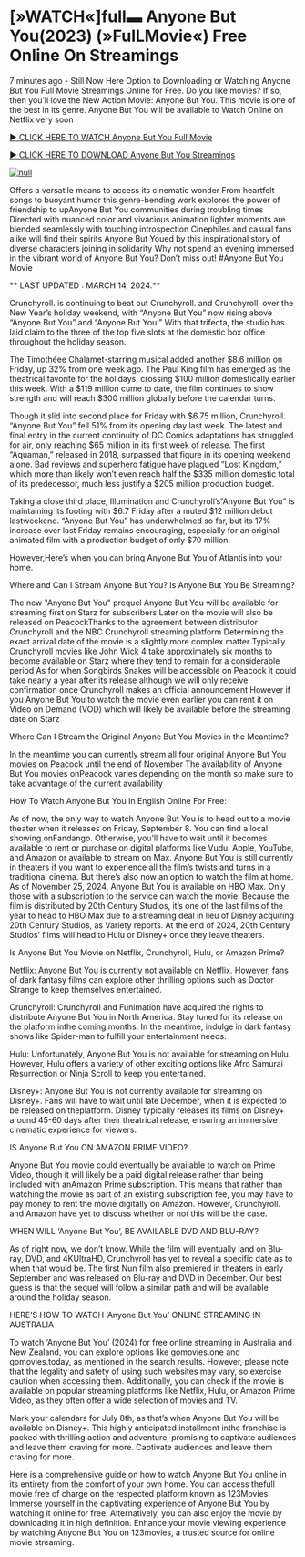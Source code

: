 <h1>[»WATCH«]full▬ Anyone But You(2023) (»FulLMovie«) Free Online On Streamings</h1>

7 minutes ago - Still Now Here Option to Downloading or Watching Anyone But You Full Movie Streamings Online for Free. Do you like movies? If so, then you’ll love the New Action Movie: Anyone But You. This movie is one of the best in its genre. Anyone But You will be available to Watch Online on Netflix very soon</p>
<p dir="auto"><a href="https://peacockmovie.site/movie/1072790/anyone-but-you" rel="nofollow">► CLICK HERE TO WATCH Anyone But You Full Movie</a></p>
<p dir="auto"><a href="https://peacockmovie.site/movie/1072790/anyone-but-you" rel="nofollow">► CLICK HERE TO DOWNLOAD Anyone But You Streamings</a></p>
<p dir="auto"><a href="https://peacockmovie.site/movie/1072790/anyone-but-you" rel="nofollow"><img src="https://camo.githubusercontent.com/abb2148613ed2c31b6fd5c164e6a142c9074d86e9468c674b26300adbf87c7f7/68747470733a2f2f7374617469632e7769787374617469632e636f6d2f6d656469612f3835356132355f30343362356162656234616534643335616330303331393865376665353665647e6d76322e676966" alt="null" style="max-width: 100%;"></a>
      <span>
        <a href="https://peacockmovie.site/movie/1072790/anyone-but-you" rel="nofollow">
</a></span></p><p dir="auto">Offers a versatile means to access its cinematic wonder From heartfelt songs to buoyant humor this genre-bending work explores the power of friendship to upAnyone But You communities during troubling times Directed with nuanced color and vivacious animation lighter moments are blended seamlessly with touching introspection Cinephiles and casual fans alike will find their spirits Anyone But Youed by this inspirational story of diverse characters joining in solidarity Why not spend an evening immersed in the vibrant world of Anyone But You? Don’t miss out! #Anyone But You Movie</p>
<p dir="auto">** LAST UPDATED : MARCH 14, 2024.**</p>
<p dir="auto">Crunchyroll. is continuing to beat out Crunchyroll. and Crunchyroll, over the New Year’s holiday weekend, with “Anyone But You” now rising above “Anyone But You” and “Anyone But You.” With that trifecta, the studio has laid claim to the three of the top five slots at the domestic box office throughout the holiday season.</p>
<p dir="auto">The Timothéee Chalamet-starring musical added another $8.6 million on Friday, up 32% from one week ago. The Paul King film has emerged as the theatrical favorite for the holidays, crossing $100 million domestically earlier this week. With a $119 million cume to date, the film continues to show strength and will reach $300 million globally before the calendar turns.</p>

<p dir="auto">Though it slid into second place for Friday with $6.75 million, Crunchyroll. “Anyone But You” fell 51% from its opening day last week. The latest and final entry in the current continuity of DC Comics adaptations has struggled for air, only reaching $65 million in its first week of release. The first “Aquaman,” released in 2018, surpassed that figure in its opening weekend alone. Bad reviews and superhero fatigue have plagued “Lost Kingdom,” which more than likely won’t even reach half the $335 million domestic total of its predecessor, much less justify a $205 million production budget.</p>
<p dir="auto">Taking a close third place, Illumination and Crunchyroll’s“Anyone But You” is maintaining its footing with $6.7 Friday after a muted $12 million debut lastweekend. “Anyone But You” has underwhelmed so far, but its 17% increase over last Friday remains encouraging, especially for an original animated film with a production budget of only $70 million.</p>
<p dir="auto">However,Here’s when you can bring Anyone But You of Atlantis into your home.</p>
<p dir="auto">Where and Can I Stream Anyone But You? Is Anyone But You Be Streaming?</p>
<p dir="auto">The new "Anyone But You" prequel Anyone But You will be available for streaming first on Starz for subscribers Later on the movie will also be released on PeacockThanks to the agreement between distributor Crunchyroll and the NBC Crunchyroll streaming platform Determining the exact arrival date of the movie is a slightly more complex matter Typically Crunchyroll movies like John Wick 4 take approximately six months to become available on Starz where they tend to remain for a considerable period As for when Songbirds Snakes will be accessible on Peacock it could take nearly a year after its release although we will only receive confirmation once Crunchyroll makes an official announcement However if you Anyone But You to watch the movie even earlier you can rent it on Video on Demand (VOD) which will likely be available before the streaming date on Starz</p>
<p dir="auto">Where Can I Stream the Original Anyone But You Movies in the Meantime?</p>
<p dir="auto">In the meantime you can currently stream all four original Anyone But You movies on Peacock until the end of November The availability of Anyone But You movies onPeacock varies depending on the month so make sure to take advantage of the current availability</p>
<p dir="auto">How To Watch Anyone But You In English Online For Free:</p>
<p dir="auto">As of now, the only way to watch Anyone But You is to head out to a movie theater when it releases on Friday, September 8. You can find a local showing onFandango. Otherwise, you’ll have to wait until it becomes available to rent or purchase on digital platforms like Vudu, Apple, YouTube, and Amazon or available to stream on Max. Anyone But You is still currently in theaters if you want to experience all the film’s twists and turns in a traditional cinema. But there’s also now an option to watch the film at home. As of November 25, 2024, Anyone But You is available on HBO Max. Only those with a subscription to the service can watch the movie. Because the film is distributed by 20th Century Studios, it’s one of the last films of the year to head to HBO Max due to a streaming deal in lieu of Disney acquiring 20th Century Studios, as Variety reports. At the end of 2024, 20th Century Studios’ films will head to Hulu or Disney+ once they leave theaters.</p>
<p dir="auto">Is Anyone But You Movie on Netflix, Crunchyroll, Hulu, or Amazon Prime?</p>
<p dir="auto">Netflix: Anyone But You is currently not available on Netflix. However, fans of dark fantasy films can explore other thrilling options such as Doctor Strange to keep themselves entertained.</p>
<p dir="auto">Crunchyroll: Crunchyroll and Funimation have acquired the rights to distribute Anyone But You in North America. Stay tuned for its release on the platform inthe coming months. In the meantime, indulge in dark fantasy shows like Spider-man to fulfill your entertainment needs.</p>
<p dir="auto">Hulu: Unfortunately, Anyone But You is not available for streaming on Hulu. However, Hulu offers a variety of other exciting options like Afro Samurai Resurrection or Ninja Scroll to keep you entertained.</p>
<p dir="auto">Disney+: Anyone But You is not currently available for streaming on Disney+. Fans will have to wait until late December, when it is expected to be released on theplatform. Disney typically releases its films on Disney+ around 45-60 days after their theatrical release, ensuring an immersive cinematic experience for viewers.</p>
<p dir="auto">IS Anyone But You ON AMAZON PRIME VIDEO?</p>
<p dir="auto">Anyone But You movie could eventually be available to watch on Prime Video, though it will likely be a paid digital release rather than being included with anAmazon Prime subscription. This means that rather than watching the movie as part of an existing subscription fee, you may have to pay money to rent the movie digitally on Amazon. However, Crunchyroll. and Amazon have yet to discuss whether or not this will be the case.</p>
<p dir="auto">WHEN WILL ‘Anyone But You’, BE AVAILABLE DVD AND BLU-RAY?</p>
<p dir="auto">As of right now, we don’t know. While the film will eventually land on Blu-ray, DVD, and 4KUltraHD, Crunchyroll has yet to reveal a specific date as to when that would be. The first Nun film also premiered in theaters in early September and was released on Blu-ray and DVD in December. Our best guess is that the sequel will follow a similar path and will be available around the holiday season.</p>
<p dir="auto">HERE’S HOW TO WATCH ‘Anyone But You’ ONLINE STREAMING IN AUSTRALIA</p>
<p dir="auto">To watch ‘Anyone But You’ (2024) for free online streaming in Australia and New Zealand, you can explore options like gomovies.one and gomovies.today, as mentioned in the search results. However, please note that the legality and safety of using such websites may vary, so exercise caution when accessing them. Additionally, you can check if the movie is available on popular streaming platforms like Netflix, Hulu, or Amazon Prime Video, as they often offer a wide selection of movies and TV.</p>
<p dir="auto">Mark your calendars for July 8th, as that’s when Anyone But You will be available on Disney+. This highly anticipated installment inthe franchise is packed with thrilling action and adventure, promising to captivate audiences and leave them craving for more. Captivate audiences and leave them craving for more.</p>
<p dir="auto">Here is a comprehensive guide on how to watch Anyone But You online in its entirety from the comfort of your own home. You can access thefull movie free of charge on the respected platform known as 123Movies. Immerse yourself in the captivating experience of Anyone But You by watching it online for free. Alternatively, you can also enjoy the movie by downloading it in high definition. Enhance your movie viewing experience by watching Anyone But You on 123movies, a trusted source for online movie streaming.</p>
</article>

